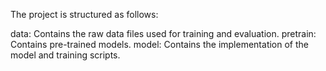 The project is structured as follows:

data: Contains the raw data files used for training and evaluation.
pretrain: Contains pre-trained models.
model: Contains the implementation of the model and training scripts.
